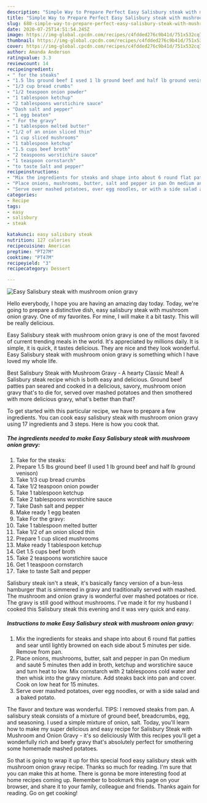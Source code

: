 ```yaml
---
description: "Simple Way to Prepare Perfect Easy Salisbury steak with mushroom onion gravy"
title: "Simple Way to Prepare Perfect Easy Salisbury steak with mushroom onion gravy"
slug: 680-simple-way-to-prepare-perfect-easy-salisbury-steak-with-mushroom-onion-gravy
date: 2020-07-25T14:51:54.245Z
image: https://img-global.cpcdn.com/recipes/c4fdded276c9b41d/751x532cq70/easy-salisbury-steak-with-mushroom-onion-gravy-recipe-main-photo.jpg
thumbnail: https://img-global.cpcdn.com/recipes/c4fdded276c9b41d/751x532cq70/easy-salisbury-steak-with-mushroom-onion-gravy-recipe-main-photo.jpg
cover: https://img-global.cpcdn.com/recipes/c4fdded276c9b41d/751x532cq70/easy-salisbury-steak-with-mushroom-onion-gravy-recipe-main-photo.jpg
author: Amanda Anderson
ratingvalue: 3.3
reviewcount: 14
recipeingredient:
- " for the steaks"
- "1.5 lbs ground beef I used 1 lb ground beef and half lb ground venison"
- "1/3 cup bread crumbs"
- "1/2 teaspoon onion powder"
- "1 tablespoon ketchup"
- "2 tablespoons worstichire sauce"
- "Dash salt and pepper"
- "1 egg beaten"
- " For the gravy"
- "1 tablespoon melted butter"
- "1/2 of an onion sliced thin"
- "1 cup sliced mushrooms"
- "1 tablespoon ketchup"
- "1.5 cups beef broth"
- "2 teaspoons worstichire sauce"
- "1 teaspoon cornstarch"
- "to taste Salt and pepper"
recipeinstructions:
- "Mix the ingredients for steaks and shape into about 6 round flat patties and sear until lightly browned on each side about 5 minutes per side. Remove from pan."
- "Place onions, mushrooms, butter, salt and pepper in pan On medium and sauté 5 minutes then add in broth, ketchup and worstichire sauce and turn heat to low. Mix cornstarch with 2 tablespoons cold water and then whisk into the gravy mixture. Add steaks back into pan and cover. Cook on low heat for 15 minutes."
- "Serve over mashed potatoes, over egg noodles, or with a side salad and a baked potato."
categories:
- Recipe
tags:
- easy
- salisbury
- steak

katakunci: easy salisbury steak 
nutrition: 127 calories
recipecuisine: American
preptime: "PT27M"
cooktime: "PT47M"
recipeyield: "3"
recipecategory: Dessert

---
```



![Easy Salisbury steak with mushroom onion gravy](https://img-global.cpcdn.com/recipes/c4fdded276c9b41d/751x532cq70/easy-salisbury-steak-with-mushroom-onion-gravy-recipe-main-photo.jpg)

Hello everybody, I hope you are having an amazing day today. Today, we're going to prepare a distinctive dish, easy salisbury steak with mushroom onion gravy. One of my favorites. For mine, I will make it a bit tasty. This will be really delicious.

Easy Salisbury steak with mushroom onion gravy is one of the most favored of current trending meals in the world. It's appreciated by millions daily. It is simple, it is quick, it tastes delicious. They are nice and they look wonderful. Easy Salisbury steak with mushroom onion gravy is something which I have loved my whole life.

Best Salisbury Steak with Mushroom Gravy - A hearty Classic Meal! A Salisbury steak recipe which is both easy and delicious. Ground beef patties pan seared and cooked in a delicious, savory, mushroom onion gravy that&#39;s to die for, served over mashed potatoes and then smothered with more delicious gravy, what&#39;s better than that?


To get started with this particular recipe, we have to prepare a few ingredients. You can cook easy salisbury steak with mushroom onion gravy using 17 ingredients and 3 steps. Here is how you cook that.

<!--inarticleads1-->

##### The ingredients needed to make Easy Salisbury steak with mushroom onion gravy:

1. Take  for the steaks:
1. Prepare 1.5 lbs ground beef (I used 1 lb ground beef and half lb ground venison)
1. Take 1/3 cup bread crumbs
1. Take 1/2 teaspoon onion powder
1. Take 1 tablespoon ketchup
1. Take 2 tablespoons worstichire sauce
1. Take Dash salt and pepper
1. Make ready 1 egg beaten
1. Take  For the gravy:
1. Take 1 tablespoon melted butter
1. Take 1/2 of an onion sliced thin
1. Prepare 1 cup sliced mushrooms
1. Make ready 1 tablespoon ketchup
1. Get 1.5 cups beef broth
1. Take 2 teaspoons worstichire sauce
1. Get 1 teaspoon cornstarch
1. Take to taste Salt and pepper


Salisbury steak isn&#39;t a steak, it&#39;s basically fancy version of a bun-less hamburger that is simmered in gravy and traditionally served with mashed. The mushroom and onion gravy is wonderful over mashed potatoes or rice. The gravy is still good without mushrooms. I&#39;ve made it for my husband I cooked this Salisbury steak this evening and it was very quick and easy. 

<!--inarticleads2-->

##### Instructions to make Easy Salisbury steak with mushroom onion gravy:

1. Mix the ingredients for steaks and shape into about 6 round flat patties and sear until lightly browned on each side about 5 minutes per side. Remove from pan.
1. Place onions, mushrooms, butter, salt and pepper in pan On medium and sauté 5 minutes then add in broth, ketchup and worstichire sauce and turn heat to low. Mix cornstarch with 2 tablespoons cold water and then whisk into the gravy mixture. Add steaks back into pan and cover. Cook on low heat for 15 minutes.
1. Serve over mashed potatoes, over egg noodles, or with a side salad and a baked potato.


The flavor and texture was wonderful. TIPS: I removed steaks from pan. A salisbury steak consists of a mixture of ground beef, breadcrumbs, egg, and seasoning. I used a simple mixture of onion, salt. Today, you&#39;ll learn how to make my super delicious and easy recipe for Salisbury Steak with Mushroom and Onion Gravy - it&#39;s so deliciously With this recipes you&#39;ll get a wonderfully rich and beefy gravy that&#39;s absolutely perfect for smothering some homemade mashed potatoes. 

So that is going to wrap it up for this special food easy salisbury steak with mushroom onion gravy recipe. Thanks so much for reading. I'm sure that you can make this at home. There is gonna be more interesting food at home recipes coming up. Remember to bookmark this page on your browser, and share it to your family, colleague and friends. Thanks again for reading. Go on get cooking!
